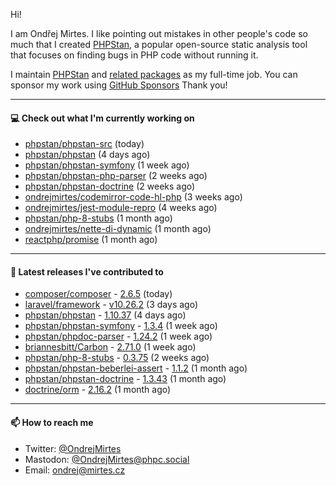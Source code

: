 Hi!

I am Ondřej Mirtes. I like pointing out mistakes in other people's code so much that I created [PHPStan](https://phpstan.org/), a popular open-source static analysis tool that focuses on finding bugs in PHP code without running it.

I maintain [PHPStan](https://github.com/phpstan/phpstan) and [related packages](https://github.com/phpstan/) as my full-time job. You can sponsor my work using [GitHub Sponsors](https://github.com/sponsors/ondrejmirtes) Thank you!

---

#### 💻 Check out what I'm currently working on

- [phpstan/phpstan-src](https://github.com/phpstan/phpstan-src) (today)
- [phpstan/phpstan](https://github.com/phpstan/phpstan) (4 days ago)
- [phpstan/phpstan-symfony](https://github.com/phpstan/phpstan-symfony) (1 week ago)
- [phpstan/phpstan-php-parser](https://github.com/phpstan/phpstan-php-parser) (2 weeks ago)
- [phpstan/phpstan-doctrine](https://github.com/phpstan/phpstan-doctrine) (2 weeks ago)
- [ondrejmirtes/codemirror-code-hl-php](https://github.com/ondrejmirtes/codemirror-code-hl-php) (3 weeks ago)
- [ondrejmirtes/jest-module-repro](https://github.com/ondrejmirtes/jest-module-repro) (4 weeks ago)
- [phpstan/php-8-stubs](https://github.com/phpstan/php-8-stubs) (1 month ago)
- [ondrejmirtes/nette-di-dynamic](https://github.com/ondrejmirtes/nette-di-dynamic) (1 month ago)
- [reactphp/promise](https://github.com/reactphp/promise) (1 month ago)

---

#### 🔭 Latest releases I've contributed to

- [composer/composer](https://github.com/composer/composer) - [2.6.5](https://github.com/composer/composer/releases/tag/2.6.5) (today)
- [laravel/framework](https://github.com/laravel/framework) - [v10.26.2](https://github.com/laravel/framework/releases/tag/v10.26.2) (3 days ago)
- [phpstan/phpstan](https://github.com/phpstan/phpstan) - [1.10.37](https://github.com/phpstan/phpstan/releases/tag/1.10.37) (4 days ago)
- [phpstan/phpstan-symfony](https://github.com/phpstan/phpstan-symfony) - [1.3.4](https://github.com/phpstan/phpstan-symfony/releases/tag/1.3.4) (1 week ago)
- [phpstan/phpdoc-parser](https://github.com/phpstan/phpdoc-parser) - [1.24.2](https://github.com/phpstan/phpdoc-parser/releases/tag/1.24.2) (1 week ago)
- [briannesbitt/Carbon](https://github.com/briannesbitt/Carbon) - [2.71.0](https://github.com/briannesbitt/Carbon/releases/tag/2.71.0) (1 week ago)
- [phpstan/php-8-stubs](https://github.com/phpstan/php-8-stubs) - [0.3.75](https://github.com/phpstan/php-8-stubs/releases/tag/0.3.75) (2 weeks ago)
- [phpstan/phpstan-beberlei-assert](https://github.com/phpstan/phpstan-beberlei-assert) - [1.1.2](https://github.com/phpstan/phpstan-beberlei-assert/releases/tag/1.1.2) (1 month ago)
- [phpstan/phpstan-doctrine](https://github.com/phpstan/phpstan-doctrine) - [1.3.43](https://github.com/phpstan/phpstan-doctrine/releases/tag/1.3.43) (1 month ago)
- [doctrine/orm](https://github.com/doctrine/orm) - [2.16.2](https://github.com/doctrine/orm/releases/tag/2.16.2) (1 month ago)

---

#### 📫 How to reach me

- Twitter: [@OndrejMirtes](https://twitter.com/ondrejmirtes)
- Mastodon: [@OndrejMirtes@phpc.social](https://phpc.social/@OndrejMirtes)
- Email: [ondrej@mirtes.cz](mailto:ondrej@mirtes.cz)
